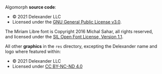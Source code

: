 ﻿Algomorph **source code**:
* © 2021 Delexander LLC
* Licensed under the [GNU General Public License v3.0](LICENSE-GPLv3).

The Miriam Libre font is Copyright 2016 Michal Sahar, all rights reserved, and licensed under the [SIL Open Font License, Version 1.1](LICENSE-OFL).

All other **graphics** in the `res` directory, excepting the Delexander name and logo where featured within:
* © 2021 Delexander LLC
* Licensed under [CC BY-NC-ND 4.0](https://creativecommons.org/licenses/by-nc-nd/4.0/)
